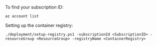 
To find your subscription ID:

    az account list

Setting up the container registry:

    ./deployment/setup-registry.ps1 -subscriptionId <SubscriptionID> -resourceGroup <ResourceGroup> -registryName <ContainerRegistry>
